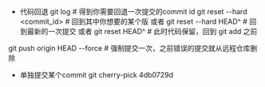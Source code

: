 - 代码回退
git log # 得到你需要回退一次提交的commit id
git reset --hard <commit_id>  # 回到其中你想要的某个版
或者
git reset --hard HEAD^  # 回到最新的一次提交
或者
git reset HEAD^  # 此时代码保留，回到 git add 之前

git push origin HEAD --force # 强制提交一次，之前错误的提交就从远程仓库删除

- 单独提交某个commit
git cherry-pick 4db0729d